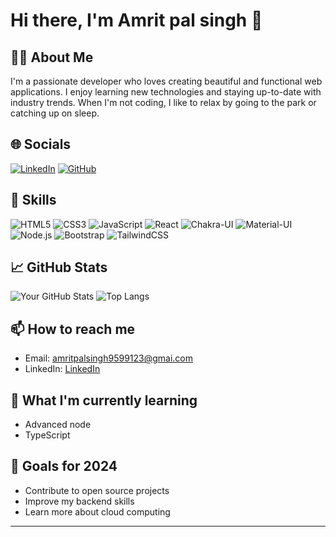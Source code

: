 # Hi there, I'm Amrit pal singh 👋

## 🧑‍💻 About Me
I'm a passionate developer who loves creating beautiful and functional web applications. I enjoy learning new technologies and staying up-to-date with industry trends. When I'm not coding, I like to relax by going to the park or catching up on sleep.



## 🌐 Socials
[![LinkedIn](https://img.shields.io/badge/LinkedIn-0077B5?style=for-the-badge&logo=linkedin&logoColor=white)](https://www.linkedin.com/in/amrit-pal-singh-18a072252)
[![GitHub](https://img.shields.io/badge/GitHub-181717?style=for-the-badge&logo=github&logoColor=white)](https://github.com/Amrit-786)

## 💼 Skills
![HTML5](https://img.shields.io/badge/HTML5-E34F26?style=for-the-badge&logo=html5&logoColor=white)
![CSS3](https://img.shields.io/badge/CSS3-1572B6?style=for-the-badge&logo=css3&logoColor=white)
![JavaScript](https://img.shields.io/badge/JavaScript-F7DF1E?style=for-the-badge&logo=javascript&logoColor=black)
![React](https://img.shields.io/badge/React-61DAFB?style=for-the-badge&logo=react&logoColor=black)
![Chakra-UI](https://img.shields.io/badge/Chakra--UI-319795?style=for-the-badge&logo=chakra-ui&logoColor=white)
![Material-UI](https://img.shields.io/badge/Material--UI-0081CB?style=for-the-badge&logo=material-ui&logoColor=white)
![Node.js](https://img.shields.io/badge/Node.js-339933?style=for-the-badge&logo=nodedotjs&logoColor=white)
![Bootstrap](https://img.shields.io/badge/Bootstrap-563D7C?style=for-the-badge&logo=bootstrap&logoColor=white)
![TailwindCSS](https://img.shields.io/badge/TailwindCSS-38B2AC?style=for-the-badge&logo=tailwind-css&logoColor=white)

## 📈 GitHub Stats
![Your GitHub Stats](https://github-readme-stats.vercel.app/api?username=Amrit-786&show_icons=true&theme=radical) <prev>     ![Top Langs](https://github-readme-stats.vercel.app/api/top-langs/?username=Amrit-786&layout=compact&theme=radical)

## 📫 How to reach me
- Email: amritpalsingh9599123@gmai.com
- LinkedIn: [LinkedIn](https://www.linkedin.com/in/amrit-pal-singh-18a072252)



## 🌱 What I'm currently learning
- Advanced node
- TypeScript


## 🎯 Goals for 2024
- Contribute to open source projects
- Improve my backend skills
- Learn more about cloud computing




---
